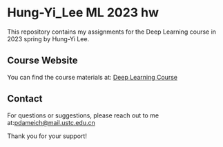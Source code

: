 # Hung-Yi_Lee ML 2023 hw

This repository contains my assignments for the Deep Learning course in 2023 spring by Hung-Yi Lee.

## Course Website

You can find the course materials at: [Deep Learning Course](https://speech.ee.ntu.edu.tw/~hylee/ml/2023-spring.php)

## Contact

For questions or suggestions, please reach out to me at:[pdameich@mail.ustc.edu.cn](mailto:pdameich@mail.ustc.edu.cn)

Thank you for your support!
